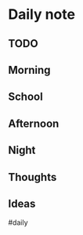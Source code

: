 # Daily note 
## TODO 

## Morning

## School

## Afternoon

## Night

## Thoughts

## Ideas

#daily